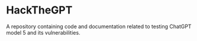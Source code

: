 # HackTheGPT
A repository containing code and documentation related to testing ChatGPT model 5 and its vulnerabilities. 
